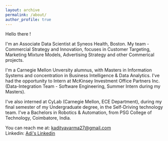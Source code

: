 ```yaml
---
layout: archive
permalink: /about/
author_profile: true
---
```

Hello there !

I'm an Associate Data Scientist at Syneos Health, Boston. My team - Commercial Strategy and Innovation, focuses in Customer Targeting, Marketing Mixture Models, Advertising Strategy and other Commerical projects.

I'm a Carnegie Mellon Unversity alumnus, with Masters in Information Systems and concentration in Business Intelligence & Data Analytics. I've had the opportunity to Intern at McKinsey Investment Office Partners Inc. (Data-Integration Team - Software Engineering, Summer Intern during my Masters). 

I've also interned at CyLab (Carnegie Mellon, ECE Department), during my final semester of my Undergraduate degree, in the Self-Driving technology team. I've a Bachelors in Robotics & Automation, from PSG College of Technology, Coimbatore, India.

You can reach me at: kadityavarma27@gmail.com  <br>
Linkedin: [Adi's Linkedin](https://www.linkedin.com/in/adivarma27/)